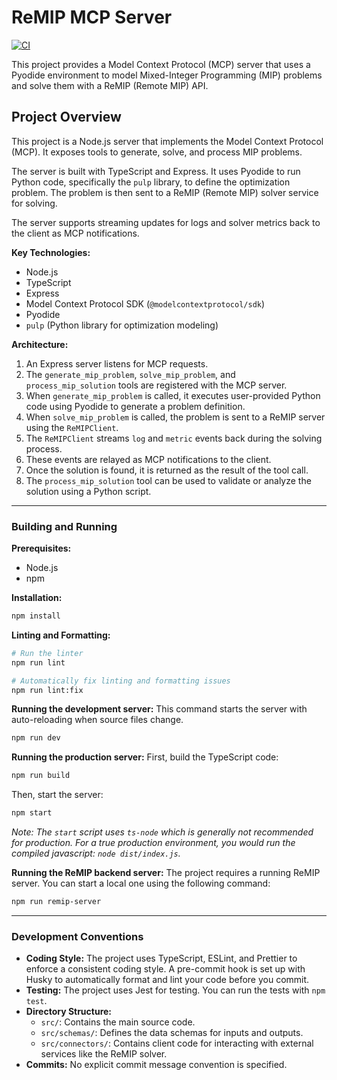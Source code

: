 # ReMIP MCP Server

[![CI](https://github.com/ohtamans/remip-mcp2/actions/workflows/ci.yml/badge.svg)](https://github.com/ohtamans/remip-mcp2/actions/workflows/ci.yml)

This project provides a Model Context Protocol (MCP) server that uses a Pyodide environment to model Mixed-Integer Programming (MIP) problems and solve them with a ReMIP (Remote MIP) API.

## Project Overview

This project is a Node.js server that implements the Model Context Protocol (MCP). It exposes tools to generate, solve, and process MIP problems.

The server is built with TypeScript and Express. It uses Pyodide to run Python code, specifically the `pulp` library, to define the optimization problem. The problem is then sent to a ReMIP (Remote MIP) solver service for solving.

The server supports streaming updates for logs and solver metrics back to the client as MCP notifications.

**Key Technologies:**
*   Node.js
*   TypeScript
*   Express
*   Model Context Protocol SDK (`@modelcontextprotocol/sdk`)
*   Pyodide
*   `pulp` (Python library for optimization modeling)

**Architecture:**
1.  An Express server listens for MCP requests.
2.  The `generate_mip_problem`, `solve_mip_problem`, and `process_mip_solution` tools are registered with the MCP server.
3.  When `generate_mip_problem` is called, it executes user-provided Python code using Pyodide to generate a problem definition.
4.  When `solve_mip_problem` is called, the problem is sent to a ReMIP server using the `ReMIPClient`.
5.  The `ReMIPClient` streams `log` and `metric` events back during the solving process.
6.  These events are relayed as MCP notifications to the client.
7.  Once the solution is found, it is returned as the result of the tool call.
8.  The `process_mip_solution` tool can be used to validate or analyze the solution using a Python script.

---

### Building and Running

**Prerequisites:**
*   Node.js
*   npm

**Installation:**
```bash
npm install
```

**Linting and Formatting:**
```bash
# Run the linter
npm run lint

# Automatically fix linting and formatting issues
npm run lint:fix
```

**Running the development server:**
This command starts the server with auto-reloading when source files change.
```bash
npm run dev
```

**Running the production server:**
First, build the TypeScript code:
```bash
npm run build
```
Then, start the server:
```bash
npm start
```
*Note: The `start` script uses `ts-node` which is generally not recommended for production. For a true production environment, you would run the compiled javascript: `node dist/index.js`.*

**Running the ReMIP backend server:**
The project requires a running ReMIP server. You can start a local one using the following command:
```bash
npm run remip-server
```

---

### Development Conventions

*   **Coding Style:** The project uses TypeScript, ESLint, and Prettier to enforce a consistent coding style. A pre-commit hook is set up with Husky to automatically format and lint your code before you commit.
*   **Testing:** The project uses Jest for testing. You can run the tests with `npm test`.
*   **Directory Structure:**
    *   `src/`: Contains the main source code.
    *   `src/schemas/`: Defines the data schemas for inputs and outputs.
    *   `src/connectors/`: Contains client code for interacting with external services like the ReMIP solver.
*   **Commits:** No explicit commit message convention is specified.